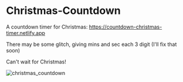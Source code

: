 # Christmas-Countdown

A countdown timer for Christmas: https://countdown-christmas-timer.netlify.app

There may be some glitch, giving mins and sec each 3 digit (I'll fix that soon)

Can't wait for Christmas!

![christmas_countdown](https://user-images.githubusercontent.com/12404982/147153147-a6481343-b7c1-453e-9a09-ecf4a742cceb.JPG)
